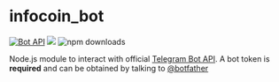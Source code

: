 # infocoin_bot
[![Bot API](https://img.shields.io/badge/Bot%20API-v.4.0.0-00aced.svg)](https://core.telegram.org/bots/api)
![](https://img.shields.io/npm/v/@cycle/core.svg)
![npm downloads](https://img.shields.io/npm/dt/localeval.svg)


Node.js module to interact with official [Telegram Bot API](https://core.telegram.org/bots/api). A bot token is **required** and can be obtained by talking to [@botfather](https://telegram.me/BotFather)
